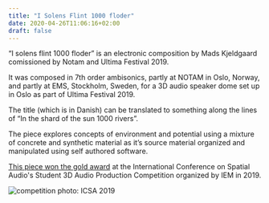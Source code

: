 ```yaml
---
title: "I Solens Flint 1000 floder"
date: 2020-04-26T11:06:16+02:00
draft: false
---
```

“I solens flint 1000 floder” is an electronic composition by Mads Kjeldgaard comissioned by Notam and Ultima Festival 2019. 

It was composed in 7th order ambisonics, partly at NOTAM in Oslo, Norway, and partly at EMS, Stockholm, Sweden, for a 3D audio speaker dome set up in Oslo as part of Ultima Festival 2019. 

The title (which is in Danish) can be translated to something along the lines of “In the shard of the sun 1000 rivers”. 

The piece explores concepts of environment and potential using a mixture of concrete and synthetic material as it’s source material organized and manipulated using self authored software.

[This piece won the gold award](https://vdt-icsa.de/competition/) at the International Conference on Spatial Audio's Student 3D Audio Production Competition organized by IEM in 2019.

![competition](/img/small/mads-ispc-competition-winner-2019-small.jpg)
photo: ICSA 2019

